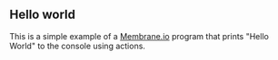 ## Hello world

This is a simple example of a [Membrane.io](https://membrane.io) program that prints "Hello World" to the console using actions.